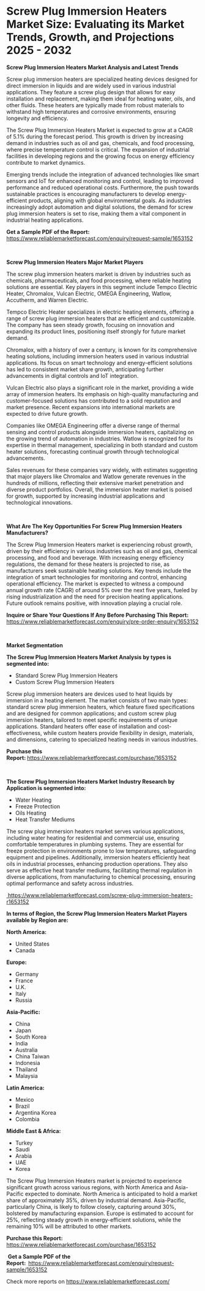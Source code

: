 <p><h1>Screw Plug Immersion Heaters Market Size: Evaluating its Market Trends, Growth, and Projections 2025 - 2032</h1></p><p><strong>Screw Plug Immersion Heaters Market Analysis and Latest Trends</strong></p>
<p><p>Screw plug immersion heaters are specialized heating devices designed for direct immersion in liquids and are widely used in various industrial applications. They feature a screw plug design that allows for easy installation and replacement, making them ideal for heating water, oils, and other fluids. These heaters are typically made from robust materials to withstand high temperatures and corrosive environments, ensuring longevity and efficiency.</p><p>The Screw Plug Immersion Heaters Market is expected to grow at a CAGR of 5.1% during the forecast period. This growth is driven by increasing demand in industries such as oil and gas, chemicals, and food processing, where precise temperature control is critical. The expansion of industrial facilities in developing regions and the growing focus on energy efficiency contribute to market dynamics. </p><p>Emerging trends include the integration of advanced technologies like smart sensors and IoT for enhanced monitoring and control, leading to improved performance and reduced operational costs. Furthermore, the push towards sustainable practices is encouraging manufacturers to develop energy-efficient products, aligning with global environmental goals. As industries increasingly adopt automation and digital solutions, the demand for screw plug immersion heaters is set to rise, making them a vital component in industrial heating applications.</p></p>
<p><strong>Get a Sample PDF of the Report:&nbsp;</strong> <a href="https://www.reliablemarketforecast.com/enquiry/request-sample/1653152?utm_campaign=2736&utm_medium=2&utm_source=Github&utm_content=ia&utm_term=05032025&utm_id=screw-plug-immersion-heaters">https://www.reliablemarketforecast.com/enquiry/request-sample/1653152</a></p>
<p>&nbsp;</p>
<p><strong>Screw Plug Immersion Heaters Major Market Players</strong></p>
<p><p>The screw plug immersion heaters market is driven by industries such as chemicals, pharmaceuticals, and food processing, where reliable heating solutions are essential. Key players in this segment include Tempco Electric Heater, Chromalox, Vulcan Electric, OMEGA Engineering, Watlow, Accutherm, and Warren Electric.</p><p>Tempco Electric Heater specializes in electric heating elements, offering a range of screw plug immersion heaters that are efficient and customizable. The company has seen steady growth, focusing on innovation and expanding its product lines, positioning itself strongly for future market demand.</p><p>Chromalox, with a history of over a century, is known for its comprehensive heating solutions, including immersion heaters used in various industrial applications. Its focus on smart technology and energy-efficient solutions has led to consistent market share growth, anticipating further advancements in digital controls and IoT integration.</p><p>Vulcan Electric also plays a significant role in the market, providing a wide array of immersion heaters. Its emphasis on high-quality manufacturing and customer-focused solutions has contributed to a solid reputation and market presence. Recent expansions into international markets are expected to drive future growth.</p><p>Companies like OMEGA Engineering offer a diverse range of thermal sensing and control products alongside immersion heaters, capitalizing on the growing trend of automation in industries. Watlow is recognized for its expertise in thermal management, specializing in both standard and custom heater solutions, forecasting continual growth through technological advancements.</p><p>Sales revenues for these companies vary widely, with estimates suggesting that major players like Chromalox and Watlow generate revenues in the hundreds of millions, reflecting their extensive market penetration and diverse product portfolios. Overall, the immersion heater market is poised for growth, supported by increasing industrial applications and technological innovations.</p></p>
<p>&nbsp;</p>
<p><strong>What Are The Key Opportunities For Screw Plug Immersion Heaters Manufacturers?</strong></p>
<p><p>The Screw Plug Immersion Heaters market is experiencing robust growth, driven by their efficiency in various industries such as oil and gas, chemical processing, and food and beverage. With increasing energy efficiency regulations, the demand for these heaters is projected to rise, as manufacturers seek sustainable heating solutions. Key trends include the integration of smart technologies for monitoring and control, enhancing operational efficiency. The market is expected to witness a compound annual growth rate (CAGR) of around 5% over the next five years, fueled by rising industrialization and the need for precision heating applications. Future outlook remains positive, with innovation playing a crucial role.</p></p>
<p><strong>Inquire or Share Your Questions If Any Before Purchasing This Report:</strong> <a href="https://www.reliablemarketforecast.com/enquiry/pre-order-enquiry/1653152?utm_campaign=2736&utm_medium=2&utm_source=Github&utm_content=ia&utm_term=05032025&utm_id=screw-plug-immersion-heaters">https://www.reliablemarketforecast.com/enquiry/pre-order-enquiry/1653152</a></p>
<p>&nbsp;</p>
<p><strong>Market Segmentation</strong></p>
<p><strong>The Screw Plug Immersion Heaters Market Analysis by types is segmented into:</strong></p>
<p><ul><li>Standard Screw Plug Immersion Heaters</li><li>Custom Screw Plug Immersion Heaters</li></ul></p>
<p><p>Screw plug immersion heaters are devices used to heat liquids by immersion in a heating element. The market consists of two main types: standard screw plug immersion heaters, which feature fixed specifications and are designed for common applications; and custom screw plug immersion heaters, tailored to meet specific requirements of unique applications. Standard heaters offer ease of installation and cost-effectiveness, while custom heaters provide flexibility in design, materials, and dimensions, catering to specialized heating needs in various industries.</p></p>
<p><strong>Purchase this Report:&nbsp;</strong><a href="https://www.reliablemarketforecast.com/purchase/1653152?utm_campaign=2736&utm_medium=2&utm_source=Github&utm_content=ia&utm_term=05032025&utm_id=screw-plug-immersion-heaters">https://www.reliablemarketforecast.com/purchase/1653152</a></p>
<p>&nbsp;</p>
<p><strong>The Screw Plug Immersion Heaters Market Industry Research by Application is segmented into:</strong></p>
<p><ul><li>Water Heating</li><li>Freeze Protection</li><li>Oils Heating</li><li>Heat Transfer Mediums</li></ul></p>
<p><p>The screw plug immersion heaters market serves various applications, including water heating for residential and commercial use, ensuring comfortable temperatures in plumbing systems. They are essential for freeze protection in environments prone to low temperatures, safeguarding equipment and pipelines. Additionally, immersion heaters efficiently heat oils in industrial processes, enhancing production operations. They also serve as effective heat transfer mediums, facilitating thermal regulation in diverse applications, from manufacturing to chemical processing, ensuring optimal performance and safety across industries.</p></p>
<p><a href="https://www.reliablemarketforecast.com/screw-plug-immersion-heaters-r1653152?utm_campaign=2736&utm_medium=2&utm_source=Github&utm_content=ia&utm_term=05032025&utm_id=screw-plug-immersion-heaters">&nbsp;https://www.reliablemarketforecast.com/screw-plug-immersion-heaters-r1653152</a></p>
<p><strong>In terms of Region, the Screw Plug Immersion Heaters Market Players available by Region are:</strong></p>
<p>
    <p> <strong> North America: </strong>
        <ul>
            <li>United States</li>
            <li>Canada</li>
        </ul>
        </p> 
    <p> <strong> Europe: </strong>
        <ul>
            <li>Germany</li>
            <li>France</li>
            <li>U.K.</li>
            <li>Italy</li>
            <li>Russia</li>
        </ul>
        </p> 
    <p> <strong> Asia-Pacific: </strong>
        <ul>
            <li>China</li>
            <li>Japan</li>
            <li>South Korea</li>
            <li>India</li>
            <li>Australia</li>
            <li>China Taiwan</li>
            <li>Indonesia</li>
            <li>Thailand</li>
            <li>Malaysia</li>
        </ul>
        </p> 
    <p> <strong> Latin America: </strong>
        <ul>
            <li>Mexico</li>
            <li>Brazil</li>
            <li>Argentina Korea</li>
            <li>Colombia</li>
        </ul>
        </p> 
    <p> <strong> Middle East & Africa: </strong>
        <ul>
            <li>Turkey</li>
            <li>Saudi</li>
            <li>Arabia</li>
            <li>UAE</li>
            <li>Korea</li>
        </ul>
    </p>
    </p>
<p><p>The Screw Plug Immersion Heaters market is projected to experience significant growth across various regions, with North America and Asia-Pacific expected to dominate. North America is anticipated to hold a market share of approximately 35%, driven by industrial demand. Asia-Pacific, particularly China, is likely to follow closely, capturing around 30%, bolstered by manufacturing expansion. Europe is estimated to account for 25%, reflecting steady growth in energy-efficient solutions, while the remaining 10% will be attributed to other markets.</p></p>
<p><strong>Purchase this Report: </strong><a href="https://www.reliablemarketforecast.com/purchase/1653152?utm_campaign=2736&utm_medium=2&utm_source=Github&utm_content=ia&utm_term=05032025&utm_id=screw-plug-immersion-heaters">https://www.reliablemarketforecast.com/purchase/1653152</a></p>
<p>&nbsp;<strong>Get a Sample PDF of the Report:&nbsp;&nbsp;</strong><a href="https://www.reliablemarketforecast.com/enquiry/request-sample/1653152?utm_campaign=2736&utm_medium=2&utm_source=Github&utm_content=ia&utm_term=05032025&utm_id=screw-plug-immersion-heaters">https://www.reliablemarketforecast.com/enquiry/request-sample/1653152</a></p>
<p><strong></strong></p>
<p>Check more reports on <a href="https://www.reliablemarketforecast.com/?utm_campaign=2736&utm_medium=2&utm_source=Github&utm_content=ia&utm_term=05032025&utm_id=screw-plug-immersion-heaters">https://www.reliablemarketforecast.com/</a></p>